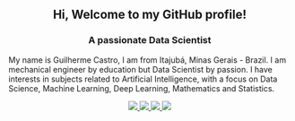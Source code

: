 <h2 align="center">Hi, Welcome to my GitHub profile!</h2>
<h3 align="center">A passionate Data Scientist</h3>
<p> 
My name is Guilherme Castro, I am from Itajubá, Minas Gerais - Brazil. I am mechanical engineer by education but Data Scientist by passion. I have interests in subjects related to Artificial Intelligence, with a focus on Data Science, Machine Learning, Deep Learning, Mathematics and Statistics.
</p>
<p align="center">
  <a href="mailto:guilherme.castrorl@gmail.com?subject=MessageTitle&amp;body=Message Content">
    <img src="https://img.shields.io/static/v1?label=Gmail&style=for-the-badge&logo=Gmail">
  </a>
  <a href="https://www.linkedin.com/in/guilherme-castrorl/">
    <img src="https://img.shields.io/v1?message=LinkedIn&style=for-the-badge&logo=LinkedIn">
  </a>
  <a href="https://guicastrorl.github.io/online-cv-pt/">
    <img src="https://img.shields.io/static/v1?label=Curriculum&style=for-the-badge&logo=pinboard">
  </a>
  <a href="https://guicastrorl.github.io/online-cv-pt/#personal-project">
    <img src="https://img.shields.io/static/v1?label=Portfolio&style=for-the-badge&logo=wheniwork">
  </a>
</p>


